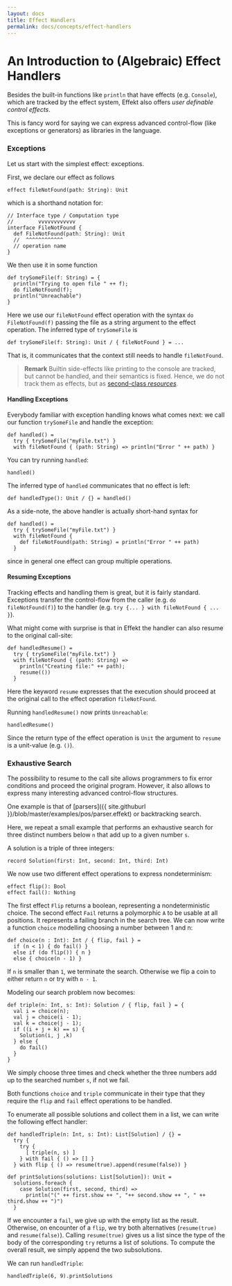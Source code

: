 ```yaml
---
layout: docs
title: Effect Handlers
permalink: docs/concepts/effect-handlers
---
```


# An Introduction to (Algebraic) Effect Handlers
Besides the built-in functions like `println` that have effects (e.g. `Console`),
which are tracked by the effect system, Effekt also offers _user definable control effects_.

This is fancy word for saying we can express advanced control-flow
(like exceptions or generators) as libraries in the language.

### Exceptions
Let us start with the simplest effect: exceptions.

First, we declare our effect as follows

```
effect fileNotFound(path: String): Unit
```
which is a shorthand notation for:
```effekt:sketch
// Interface type / Computation type
//        vvvvvvvvvvvv
interface FileNotFound {
  def FileNotFound(path: String): Unit
  //  ^^^^^^^^^^^^
  // operation name
}
```
We then use it in some function

```effekt
def trySomeFile(f: String) = {
  println("Trying to open file " ++ f);
  do fileNotFound(f);
  println("Unreachable")
}
```
Here we use our `fileNotFound` effect operation with the syntax `do FileNotFound(f)`
passing the file as a string argument to the effect operation.
The inferred type of `trySomeFile` is

```effekt:sketch
def trySomeFile(f: String): Unit / { fileNotFound } = ...
```
That is, it communicates that the context still needs to handle `fileNotFound`.

> **Remark**
> Builtin side-effects like printing to the console are tracked, but cannot
> be handled, and their semantics is fixed. Hence, we do not track them as
> effects, but as [second-class _resources_](https://dl.acm.org/doi/10.1145/3527320).

#### Handling Exceptions
Everybody familiar with exception handling knows what comes next: we call
our function `trySomeFile` and handle the exception:

```
def handled() =
  try { trySomeFile("myFile.txt") }
  with fileNotFound { (path: String) => println("Error " ++ path) }
```
You can try running `handled`:
```effekt:repl
handled()
```
The inferred type of `handled` communicates that no effect is left:
```
def handledType(): Unit / {} = handled()
```
As a side-note, the above handler is actually short-hand syntax for
```effekt:sketch
def handled() =
  try { trySomeFile("myFile.txt") }
  with fileNotFound {
    def fileNotFound(path: String) = println("Error " ++ path)
  }
```
since in general one effect can group multiple operations.


#### Resuming Exceptions
Tracking effects and handling them is great, but it is fairly standard.
Exceptions transfer the control-flow from the caller (e.g. `do fileNotFound(f)`)
to the handler (e.g. `try {... } with fileNotFound { ... }`).

What might come with surprise is that in Effekt the handler can also resume
to the original call-site:

```effekt
def handledResume() =
  try { trySomeFile("myFile.txt") }
  with fileNotFound { (path: String) =>
    println("Creating file:" ++ path);
    resume(())
  }
```
Here the keyword `resume` expresses that the execution should proceed at the
original call to the effect operation `fileNotFound`.

Running `handledResume()` now prints `Unreachable`:
```effekt:repl
handledResume()
```
Since the return type of the effect operation is `Unit` the argument to
`resume` is a unit-value (e.g. `()`).

### Exhaustive Search
The possibility to resume to the call site allows programmers to fix error
conditions and proceed the original program. However, it also allows to express
many interesting advanced control-flow structures.

One example is that of [parsers]({{ site.githuburl }}/blob/master/examples/pos/parser.effekt)
or backtracking search.

Here, we repeat a small example that performs an exhaustive search for
three distinct numbers below `n` that add up to a given number `s`.

A solution is a triple of three integers:
```
record Solution(first: Int, second: Int, third: Int)
```
We now use two different effect operations to express nondeterminism:

```
effect flip(): Bool
effect fail(): Nothing
```
The first effect `Flip` returns a boolean, representing a nondeterministic
choice. The second effect `Fail` returns a polymorphic `A` to be usable at
all positions. It represents a failing branch in the search tree.
We can now write a function `choice` modelling choosing a number
between 1 and n:

```effekt
def choice(n : Int): Int / { flip, fail } =
  if (n < 1) { do fail() }
  else if (do flip()) { n }
  else { choice(n - 1) }
```
If `n` is smaller than `1`, we terminate the search. Otherwise we flip a coin
to either return `n` or try with `n - 1`.

Modeling our search problem now becomes:

```effekt
def triple(n: Int, s: Int): Solution / { flip, fail } = {
  val i = choice(n);
  val j = choice(i - 1);
  val k = choice(j - 1);
  if ((i + j + k) == s) {
    Solution(i, j ,k)
  } else {
    do fail()
  }
}
```
We simply choose three times and check whether the three numbers add up to the
searched number `s`, if not we fail.

Both functions `choice` and `triple` communicate in their type that they require
the `flip` and `fail` effect operations to be handled.

To enumerate all possible solutions and collect them in a list, we can write
the following effect handler:

```
def handledTriple(n: Int, s: Int): List[Solution] / {} =
  try {
    try {
      [ triple(n, s) ]
    } with fail { () => [] }
  } with flip { () => resume(true).append(resume(false)) }

def printSolutions(solutions: List[Solution]): Unit =
  solutions.foreach {
    case Solution(first, second, third) =>
      println("(" ++ first.show ++ ", "++ second.show ++ ", " ++ third.show ++ ")")
  }
```
If we encounter a `fail`, we give up with the empty list as the result. Otherwise,
on encounter of a `flip`, we try both alternatives (`resume(true)` and `resume(false)`).
Calling `resume(true)` gives us a list since the type of the body of the
corresponding `try` returns a list of solutions. To compute the overall result,
we simply append the two subsolutions.

We can run `handledTriple`:

```effekt:repl
handledTriple(6, 9).printSolutions
```
